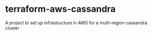 # terraform-aws-cassandra
A project to set up infrastructure in AWS for a multi-region cassandra cluster
